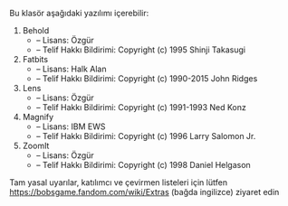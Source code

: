 Bu klasör aşağıdaki yazılımı içerebilir:

1. Behold
   - – Lisans: Özgür
   - – Telif Hakkı Bildirimi: Copyright (c) 1995 Shinji Takasugi
2. Fatbits
   - – Lisans: Halk Alan
   - – Telif Hakkı Bildirimi: Copyright (c) 1990-2015 John Ridges
3. Lens
   - – Lisans: Özgür
   - – Telif Hakkı Bildirimi: Copyright (c) 1991-1993 Ned Konz
4. Magnify
   - – Lisans: IBM EWS
   - – Telif Hakkı Bildirimi: Copyright (c) 1996 Larry Salomon Jr.
5. ZoomIt
   - – Lisans: Özgür
   - – Telif Hakkı Bildirimi: Copyright (c) 1998 Daniel Helgason

Tam yasal uyarılar, katılımcı ve çevirmen listeleri için lütfen https://bobsgame.fandom.com/wiki/Extras (bağda ingilizce) ziyaret edin
